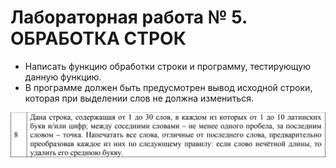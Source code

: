 # Лабораторная работа № 5. ОБРАБОТКА СТРОК

- Написать функцию обработки строки и программу, тестирующую данную функцию. 
- В программе должен быть предусмотрен вывод исходной строки, которая при выделении слов не должна измениться.

![My task](./task.png "task")